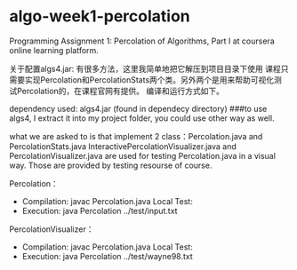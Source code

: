 # algo-week1-percolation
Programming Assignment 1: Percolation of Algorithms, Part I at coursera online learning platform.

关于配置algs4.jar: 有很多方法，这里我简单地把它解压到项目目录下使用
课程只需要实现Percolation和PercolationStats两个类。另外两个是用来帮助可视化测试Percolation的，在课程官网有提供。
编译和运行方式如下。

dependency used: algs4.jar (found in dependecy directory)
###to use algs4, I extract it into my project folder, you could use other way as well.

what we are asked to is that implement 2 class：Percolation.java and PercolationStats.java
InteractivePercolationVisualizer.java and PercolationVisualizer.java are used for testing Percolation.java in a visual way. 
Those are provided by testing resourse of course.

Percolation：
 * Compilation:  javac Percolation.java
 Local Test:
 * Execution:    java Percolation ../test/input.txt

PercolationVisualizer：
 * Compilation:  javac Percolation.java
 Local Test:
 * Execution:    java Percolation ../test/wayne98.txt
